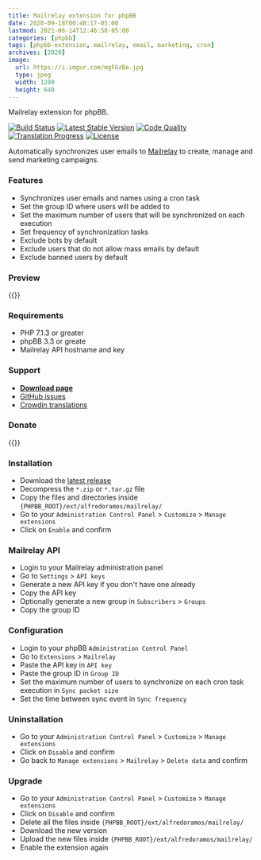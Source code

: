 ```yaml
---
title: Mailrelay extension for phpBB
date: 2020-09-18T00:48:17-05:00
lastmod: 2021-06-14T12:46:50-05:00
categories: [phpbb]
tags: [phpbb-extension, mailrelay, email, marketing, cron]
archives: [2020]
image:
  url: https://i.imgur.com/mgFGzBe.jpg
  type: jpeg
  width: 1280
  height: 640
---
```

Mailrelay extension for phpBB.

[![Build Status](https://img.shields.io/github/workflow/status/AlfredoRamos/phpbb-ext-mailrelay/GitHub%20Actions%20CI?style=flat-square)](https://github.com/AlfredoRamos/phpbb-ext-mailrelay/actions)
[![Latest Stable Version](https://img.shields.io/github/tag/AlfredoRamos/phpbb-ext-mailrelay.svg?label=stable&style=flat-square)](https://github.com/AlfredoRamos/phpbb-ext-mailrelay/releases)
[![Code Quality](https://img.shields.io/codacy/grade/4f32454baf88449b864091d05c1a14c5.svg?style=flat-square)](https://app.codacy.com/gh/AlfredoRamos/phpbb-ext-mailrelay/dashboard)
[![Translation Progress](https://badges.crowdin.net/phpbb-ext-mailrelay/localized.svg)](https://crowdin.com/project/phpbb-ext-mailrelay)
[![License](https://img.shields.io/github/license/AlfredoRamos/phpbb-ext-mailrelay.svg?style=flat-square)](https://raw.githubusercontent.com/AlfredoRamos/phpbb-ext-mailrelay/master/license.txt)

Automatically synchronizes user emails to [Mailrelay](https://mailrelay.com/) to create, manage and send marketing campaigns.

<!--more-->
### Features

- Synchronizes user emails and names using a cron task
- Set the group ID where users will be added to
- Set the maximum number of users that will be synchronized on each execution
- Set frequency of synchronization tasks
- Exclude bots by default
- Exclude users that do not allow mass emails by default
- Exclude banned users by default

### Preview

{{<preview src="https://i.imgur.com/kkI1Z75.png" alt="Mailrelay ACP settings" imgclass="img-fluid d-block mx-auto mb-3">}}

### Requirements

- PHP 7.1.3 or greater
- phpBB 3.3 or greate
- Mailrelay API hostname and key

### Support

- [**Download page**](https://github.com/AlfredoRamos/phpbb-ext-mailrelay/releases)
- [GitHub issues](https://github.com/AlfredoRamos/phpbb-ext-mailrelay/issues)
- [Crowdin translations](https://crowdin.com/project/phpbb-ext-mailrelay)

### Donate

{{<donate>}}

### Installation

- Download the [latest release](https://github.com/AlfredoRamos/phpbb-ext-mailrelay/releases)
- Decompress the `*.zip` or `*.tar.gz` file
- Copy the files and directories inside `{PHPBB_ROOT}/ext/alfredoramos/mailrelay/`
- Go to your `Administration Control Panel` > `Customize` > `Manage extensions`
- Click on `Enable` and confirm

### Mailrelay API

- Login to your Mailrelay administration panel
- Go to `Settings` > `API keys`
- Generate a new API key if you don't have one already
- Copy the API key
- Optionally generate a new group in `Subscribers` > `Groups`
- Copy the group ID

### Configuration

- Login to your phpBB `Administration Control Panel`
- Go to `Extensions` > `Mailrelay`
- Paste the API key in `API key`
- Paste the group ID in `Group ID`
- Set the maximum number of users to synchronize on each cron task execution in `Sync packet size`
- Set the time between sync event in `Sync frequency`

### Uninstallation

- Go to your `Administration Control Panel` > `Customize` > `Manage extensions`
- Click on `Disable` and confirm
- Go back to `Manage extensions` > `Mailrelay` > `Delete data` and confirm

### Upgrade

- Go to your `Administration Control Panel` > `Customize` > `Manage extensions`
- Click on `Disable` and confirm
- Delete all the files inside `{PHPBB_ROOT}/ext/alfredoramos/mailrelay/`
- Download the new version
- Upload the new files inside `{PHPBB_ROOT}/ext/alfredoramos/mailrelay/`
- Enable the extension again
